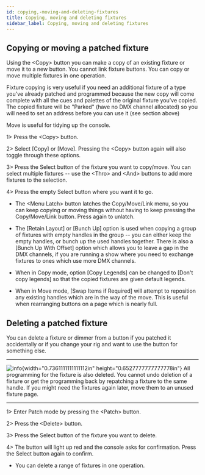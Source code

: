 ```yaml
---
id: copying,-moving-and-deleting-fixtures 
title: Copying, moving and deleting fixtures
sidebar_label: Copying, moving and deleting fixtures
---
```


Copying or moving a patched fixture
-----------------------------------

Using the \<Copy\> button you can make a copy of an existing fixture or
move it to a new button. You cannot link fixture buttons. You can copy
or move multiple fixtures in one operation.

Fixture copying is very useful if you need an additional fixture of a
type you've already patched and programmed because the new copy will
come complete with all the cues and palettes of the original fixture
you've copied. The copied fixture will be "Parked" (have no DMX channel
allocated) so you will need to set an address before you can use it (see
section above)

Move is useful for tidying up the console.

1\> Press the \<Copy\> button.

2\> Select \[Copy\] or \[Move\]. Pressing the \<Copy\> button again will
also toggle through these options.

3\> Press the Select button of the fixture you want to copy/move. You
can select multiple fixtures -- use the \<Thro\> and \<And\> buttons to
add more fixtures to the selection.

4\> Press the empty Select button where you want it to go.

-   The \<Menu Latch\> button latches the Copy/Move/Link menu, so you
    can keep copying or moving things without having to keep pressing
    the Copy/Move/Link button. Press again to unlatch.

-   The \[Retain Layout\] or \[Bunch Up\] option is used when copying a
    group of fixtures with empty handles in the group -- you can either
    keep the empty handles, or bunch up the used handles together. There
    is also a \[Bunch Up With Offset\] option which allows you to leave
    a gap in the DMX channels, if you are running a show where you need
    to exchange fixtures to ones which use more DMX channels.

-   When in Copy mode, option \[Copy Legends\] can be changed to \[Don't
    copy legends\] so that the copied fixtures are given default
    legends.

-   When in Move mode, \[Swap Items if Required\] will attempt to
    reposition any existing handles which are in the way of the move.
    This is useful when rearranging buttons on a page which is nearly
    full.

Deleting a patched fixture
--------------------------

You can delete a fixture or dimmer from a button if you patched it
accidentally or if you change your rig and want to use the button for
something else.

  --------------------------------------------------------------------------------------------- -------------------------------------------------------------------------------------------------------------------------------------------------------------------------------------------------------------------------------------------------
  ![info](/docs/images/image6.png){width="0.7361111111111112in" height="0.6527777777777778in"}   All programming for the fixture is also deleted. You cannot undo deletion of a fixture or get the programming back by repatching a fixture to the same handle. If you might need the fixtures again later, move them to an unused fixture page.
  --------------------------------------------------------------------------------------------- -------------------------------------------------------------------------------------------------------------------------------------------------------------------------------------------------------------------------------------------------

1\> Enter Patch mode by pressing the \<Patch\> button.

2\> Press the \<Delete\> button.

3\> Press the Select button of the fixture you want to delete.

4\> The button will light up red and the console asks for confirmation.
Press the Select button again to confirm.

-   You can delete a range of fixtures in one operation.


